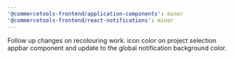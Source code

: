 ```yaml
---
'@commercetools-frontend/application-components': minor
'@commercetools-frontend/react-notifications': minor
---
```


Follow up changes on recolouring work. icon color on project selection appbar component and update to the global notification background color.
